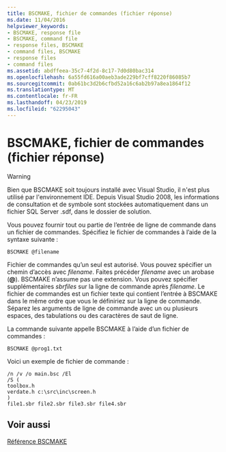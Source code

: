 ```yaml
---
title: BSCMAKE, fichier de commandes (fichier réponse)
ms.date: 11/04/2016
helpviewer_keywords:
- BSCMAKE, response file
- BSCMAKE, command file
- response files, BSCMAKE
- command files, BSCMAKE
- response files
- command files
ms.assetid: abdffeea-35c7-4f2d-8c17-7d0d80bac314
ms.openlocfilehash: 6a55fd616a00aeb3ade229bf7cff8220f86085b7
ms.sourcegitcommit: 0ab61bc3d2b6cfbd52a16c6ab2b97a8ea1864f12
ms.translationtype: MT
ms.contentlocale: fr-FR
ms.lasthandoff: 04/23/2019
ms.locfileid: "62295043"
---
```

# <a name="bscmake-command-file-response-file"></a>BSCMAKE, fichier de commandes (fichier réponse)

> [!WARNING]
> Bien que BSCMAKE soit toujours installé avec Visual Studio, il n'est plus utilisé par l'environnement IDE. Depuis Visual Studio 2008, les informations de consultation et de symbole sont stockées automatiquement dans un fichier SQL Server .sdf, dans le dossier de solution.

Vous pouvez fournir tout ou partie de l’entrée de ligne de commande dans un fichier de commandes. Spécifiez le fichier de commandes à l’aide de la syntaxe suivante :

```
BSCMAKE @filename
```

Fichier de commandes qu’un seul est autorisé. Vous pouvez spécifier un chemin d’accès avec *filename*. Faites précéder *filename* avec un arobase (**\@**). BSCMAKE n’assume pas une extension. Vous pouvez spécifier supplémentaires *sbrfiles* sur la ligne de commande après *filename*. Le fichier de commandes est un fichier texte qui contient l’entrée à BSCMAKE dans le même ordre que vous le définiriez sur la ligne de commande. Séparez les arguments de ligne de commande avec un ou plusieurs espaces, des tabulations ou des caractères de saut de ligne.

La commande suivante appelle BSCMAKE à l’aide d’un fichier de commandes :

```
BSCMAKE @prog1.txt
```

Voici un exemple de fichier de commande :

```
/n /v /o main.bsc /El
/S (
toolbox.h
verdate.h c:\src\inc\screen.h
)
file1.sbr file2.sbr file3.sbr file4.sbr
```

## <a name="see-also"></a>Voir aussi

[Référence BSCMAKE](bscmake-reference.md)
